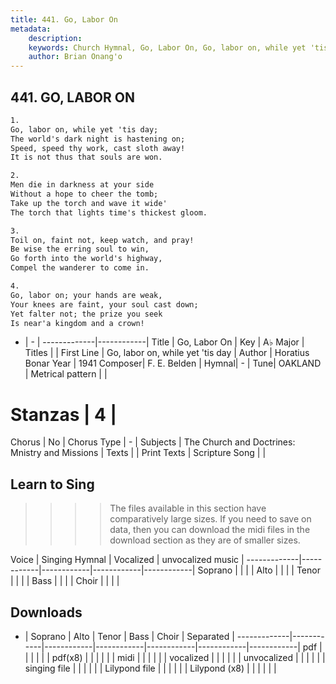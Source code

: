 ```yaml
---
title: 441. Go, Labor On
metadata:
    description: 
    keywords: Church Hymnal, Go, Labor On, Go, labor on, while yet 'tis day, 
    author: Brian Onang'o
---
```



## 441. GO, LABOR ON

```txt
1.
Go, labor on, while yet 'tis day; 
The world's dark night is hastening on; 
Speed, speed thy work, cast sloth away! 
It is not thus that souls are won. 

2.
Men die in darkness at your side 
Without a hope to cheer the tomb; 
Take up the torch and wave it wide' 
The torch that lights time's thickest gloom. 

3.
Toil on, faint not, keep watch, and pray! 
Be wise the erring soul to win, 
Go forth into the world's highway, 
Compel the wanderer to come in. 

4.
Go, labor on; your hands are weak, 
Your knees are faint, your soul cast down; 
Yet falter not; the prize you seek 
Is near'a kingdom and a crown!
```

- |   -  |
-------------|------------|
Title | Go, Labor On |
Key | A♭ Major |
Titles |  |
First Line | Go, labor on, while yet 'tis day |
Author | Horatius Bonar
Year | 1941
Composer| F. E. Belden |
Hymnal|  - |
Tune| OAKLAND |
Metrical pattern | |
# Stanzas | 4 |
Chorus | No |
Chorus Type | - |
Subjects | The Church and Doctrines: Mnistry and Missions |
Texts |  |
Print Texts | 
Scripture Song |  |
  
## Learn to Sing

>>>> The files available in this section have comparatively large sizes. If you need to save on data, then you can download the midi files in the download section as they are of smaller sizes.

Voice |  Singing Hymnal | Vocalized | unvocalized music |
-------------|------------|------------|------------|------------|
Soprano | | | |
Alto | | | |
Tenor | | | |
Bass | | | |
Choir | | | |

## Downloads

- |  Soprano | Alto | Tenor | Bass | Choir | Separated |
-------------|------------|------------|------------|------------|------------|------------|
pdf | | | | | |
pdf(x8) | | | | | |
midi | | | | | |
vocalized | | | | | |
unvocalized | | | | | |
singing file | | | | | |
Lilypond file | | | | | |
Lilypond (x8) | | | | | |
  